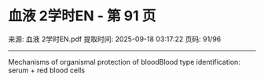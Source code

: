 # 血液 2学时EN - 第 91 页

来源: 血液 2学时EN.pdf
提取时间: 2025-09-18 03:17:22
页码: 91/96

---

Mechanisms of organismal protection of bloodBlood type identification: serum + red blood cells